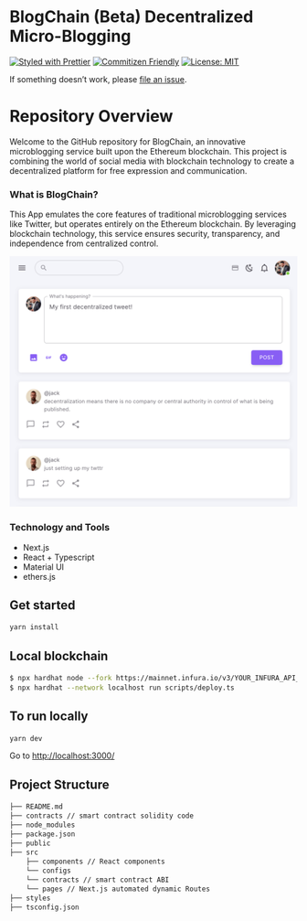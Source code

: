 # BlogChain (Beta) Decentralized Micro-Blogging

[![Styled with Prettier](https://img.shields.io/badge/code_style-prettier-ff69b4.svg)](https://prettier.io) [![Commitizen Friendly](https://img.shields.io/badge/commitizen-friendly-brightgreen.svg)](http://commitizen.github.io/cz-cli/) [![License: MIT](https://img.shields.io/badge/License-MIT-yellow.svg)](https://opensource.org/licenses/MIT)

If something doesn’t work, please [file an issue](https://github.com/nicolqs/BlogChain/issues/new).<br>

# Repository Overview

Welcome to the GitHub repository for BlogChain, an innovative microblogging service built upon the Ethereum blockchain. This project is combining the world of social media with blockchain technology to create a decentralized platform for free expression and communication.

### What is BlogChain?

This App emulates the core features of traditional microblogging services like Twitter, but operates entirely on the Ethereum blockchain. By leveraging blockchain technology, this service ensures security, transparency, and independence from centralized control.

![Dashboard](./public/images/dashboard.png)

### Technology and Tools

- Next.js
- React + Typescript
- Material UI
- ethers.js

## Get started

```sh
yarn install
```

## Local blockchain

```sh
$ npx hardhat node --fork https://mainnet.infura.io/v3/YOUR_INFURA_API_KEY
$ npx hardhat --network localhost run scripts/deploy.ts
```

## To run locally

```sh
yarn dev
```

Go to [http://localhost:3000/](http://localhost:3000/)

## Project Structure

```my-eth-app
├── README.md
├── contracts // smart contract solidity code
├── node_modules
├── package.json
├── public
├── src
    ├── components // React components
    └── configs
    └── contracts // smart contract ABI
    └── pages // Next.js automated dynamic Routes
├── styles
├── tsconfig.json
```
